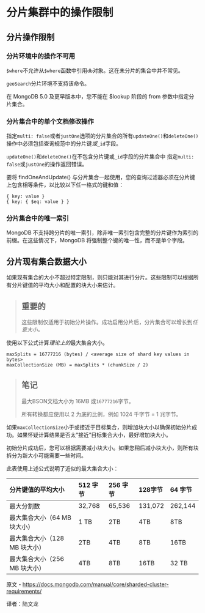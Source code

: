 # 分片集群中的操作限制



## 分片操作限制

### 分片环境中的操作不可用	

`$where`不允许从`$where`函数中引用`db`对象。这在未分片的集合中并不常见。

`geoSearch`分片环境不支持该命令。

在 MongoDB 5.0 及更早版本中，您不能在 $lookup 阶段的 from 参数中指定分片集合。

### 分片集合中的单个文档修改操作

指定`multi: false`或者`justOne`选项的分片集合的所有`updateOne()`和`deleteOne()`操作中必须包括查询规范中的分片键*或*`_id`字段。 

`updateOne()`和`deleteOne()`在不包含分片键或`_id`字段的分片集合中 指定`multi: false`或`justOne`的操作返回错误。

要将 findOneAndUpdate() 与分片集合一起使用，您的查询过滤器必须在分片键上包含相等条件，以比较以下任一格式的键和值：

```shell
{ key: value }
{ key: { $eq: value } }
```



### 分片集合中的唯一索引

MongoDB 不支持跨分片的唯一索引，除非唯一索引包含完整的分片键作为索引的前缀。在这些情况下，MongoDB 将强制整个键的唯一性，而不是单个字段。



## 分片现有集合数据大小

如果现有集合的大小不超过特定限制，则只能对其进行分片。这些限制可以根据所有分片键值的平均大小和配置的块大小来估计。



>## 重要的
>
>这些限制仅适用于初始分片操作。成功启用分片后，分片集合可以增长到*任意大小。*



使用以下公式计算*理论上的*最大集合大小。

```shell
maxSplits = 16777216 (bytes) / <average size of shard key values in bytes>
maxCollectionSize (MB) = maxSplits * (chunkSize / 2)
```



>## 笔记
>
>最大BSON文档大小为 16MB 或`16777216`字节。
>
>所有转换都应使用以 2 为底的比例，例如 1024 千字节 = 1 兆字节。



如果`maxCollectionSize`小于或接近于目标集合，则增加块大小以确保初始分片成功。如果怀疑计算结果是否太“接近”目标集合大小，最好增加块大小。

初始分片成功后，您可以根据需要减小块大小。如果您稍后减小块大小，则所有块拆分为新大小可能需要一些时间。

此表使用上述公式说明了近似的最大集合大小：

| 分片键值的平均大小            | 512 字节 | 256 字节 | 128字节 | 64 字节 |
| :---------------------------- | :------- | :------- | :------ | :------ |
| 最大分割数                    | 32,768   | 65,536   | 131,072 | 262,144 |
| 最大集合大小（64 MB 块大小）  | 1 TB     | 2TB      | 4TB     | 8TB     |
| 最大集合大小（128 MB 块大小） | 2TB      | 4TB      | 8TB     | 16TB    |
| 最大集合大小（256 MB 块大小） | 4TB      | 8TB      | 16TB    | 32 TB   |

原文 -  https://docs.mongodb.com/manual/core/sharded-cluster-requirements/ 

译者：陆文龙

